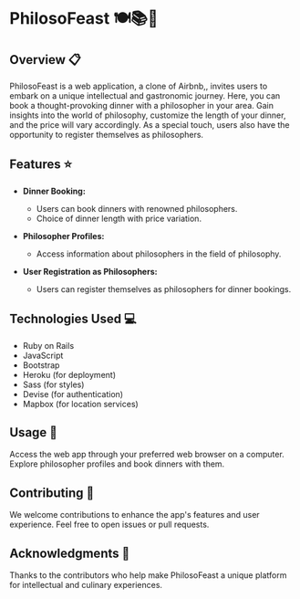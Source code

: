 # PhilosoFeast 🍽️📚🤔

## Overview 📋
PhilosoFeast is a web application, a clone of Airbnb,, invites users to embark on a unique intellectual and gastronomic journey. Here, you can book a thought-provoking dinner with a philosopher in your area. Gain insights into the world of philosophy, customize the length of your dinner, and the price will vary accordingly. As a special touch, users also have the opportunity to register themselves as philosophers.

## Features ⭐
- **Dinner Booking:**
  - Users can book dinners with renowned philosophers.
  - Choice of dinner length with price variation.

- **Philosopher Profiles:**
  - Access information about philosophers in the field of philosophy.

- **User Registration as Philosophers:**
  - Users can register themselves as philosophers for dinner bookings.

## Technologies Used 💻
- Ruby on Rails
- JavaScript
- Bootstrap
- Heroku (for deployment)
- Sass (for styles)
- Devise (for authentication)
- Mapbox (for location services)

## Usage 🚀
Access the web app through your preferred web browser on a computer.
Explore philosopher profiles and book dinners with them.

## Contributing 🤝
We welcome contributions to enhance the app's features and user experience. Feel free to open issues or pull requests.

## Acknowledgments 🙌
Thanks to the contributors who help make PhilosoFeast a unique platform for intellectual and culinary experiences.

